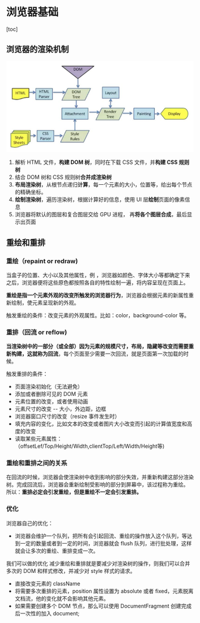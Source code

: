 # 浏览器基础
[toc]

## 浏览器的渲染机制
![浏览器渲染流程](./pictures/浏览器渲染流程.jpeg)
1. 解析 HTML 文件，**构建 DOM 树**，同时在下载 CSS 文件，并**构建 CSS 规则树**
2. 结合 DOM 树和 CSS 规则树**合并成渲染树**
3. **布局渲染树**，从根节点递归**计算**，每一个元素的大小，位置等，给出每个节点的精确坐标。
4. **绘制渲染树**，遍历渲染树，根据计算好的信息，使用 UI 层**绘制**页面的像素信息
5. 浏览器将默认的图层和复合图层交给 GPU 进程， 再**将各个图层合成**，最后显示出页面
 


## 重绘和重排
### 重绘（repaint or redraw)
当盒子的位置、大小以及其他属性，例 ，浏览器如颜色、字体大小等都确定下来之后，浏览器便将这些原色都按照各自的特性绘制一遍，将内容呈现在页面上。

**重绘是指一个元素外观的改变所触发的浏览器行为**，浏览器会根据元素的新属性重新绘制，使元素呈现新的外观。

触发重绘的条件：改变元素的外观属性。比如：color，background-color 等。



### 重排（回流 or reflow)
**当渲染树中的一部分（或全部）因为元素的规模尺寸，布局，隐藏等改变而需要重新构建，这就称为回流**，每个页面至少需要一次回流，就是页面第一次加载的时候。

触发重排的条件：
* 页面渲染初始化（无法避免）
* 添加或者删除可见的 DOM 元素
* 元素位置的改变，或者使用动画
* 元素尺寸的改变 -- 大小，外边距，边框
* 浏览器窗口尺寸的改变（resize 事件发生时）
* 填充内容的变化，比如文本的改变或者图片大小改变而引起的计算值宽度和高度的改变
* 读取某些元素属性：（offsetLef/Top/Height/Width,clientTop/Left/Width/Height等)


### 重绘和重排之间的关系
在回流的时候，浏览器会使渲染树中收到影响的部分失效，并重新构建这部分渲染树。完成回流后，浏览器会重新绘制受影响的部分到屏幕中，该过程称为重绘。
所以：**重排必定会引发重绘，但是重绘不一定会引发重排。**


### 优化
浏览器自己的优化：
* 浏览器会维护一个队列，把所有会引起回流、重绘的操作放入这个队列，等达到一定的数量或者到一定的时间，浏览器就会 flush 队列，进行批处理，这样就会让多次的重绘、重排变成一次。

我们可以做的优化
减少重绘和重排就是要减少对渲染树的操作，则我们可以合并多次的 DOM 和样式修改，并减少对 style 样式的请求。
* 直接改变元素的 className
* 将需要多次重排的元素，position 属性设置为 absolute 或者 fixed，元素脱离文档流，他的变化就不会影响其他元素。
* 如果需要创建多个 DOM 节点，那么可以使用 DocumentFragment 创建完成后一次性的加入 document;
